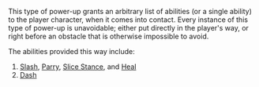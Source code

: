 This type of power-up grants an arbitrary list of abilities (or a single ability) to the player character, when it comes into contact. Every instance of this type of power-up is unavoidable; either put directly in the player's way, or right before an obstacle that is otherwise impossible to avoid.

The abilities provided this way include:
1. [Slash](../Ablities/Slash.md), [Parry](../Ablities/Parry.md), [Slice Stance](../Ablities/Slice%20Stance.md), and [Heal](../Ablities/Heal.md)
2. [Dash](../Ablities/Dash.md)
